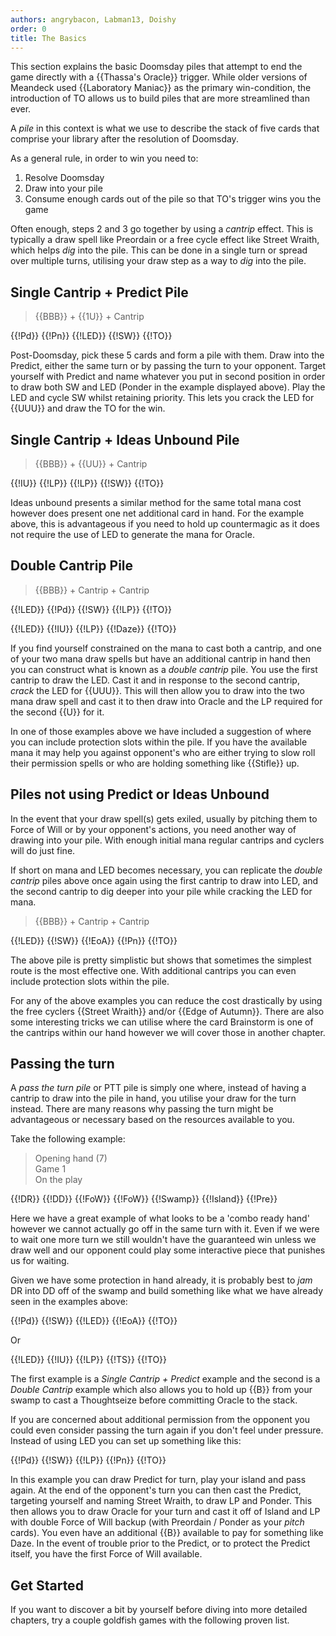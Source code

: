 ```yaml
---
authors: angrybacon, Labman13, Doishy
order: 0
title: The Basics
---
```


This section explains the basic Doomsday piles that attempt to end the game
directly with a {{Thassa's Oracle}} trigger. While older versions of Meandeck
used {{Laboratory Maniac}} as the primary win-condition, the introduction of TO
allows us to build piles that are more streamlined than ever.

A *pile* in this context is what we use to describe the stack of five cards that
comprise your library after the resolution of Doomsday.

As a general rule, in order to win you need to:

1. Resolve Doomsday
1. Draw into your pile
1. Consume enough cards out of the pile so that TO's trigger wins you the game

Often enough, steps 2 and 3 go together by using a *cantrip* effect. This is
typically a draw spell like Preordain or a free cycle effect like Street Wraith,
which helps *dig* into the pile. This can be done in a single turn or spread
over multiple turns, utilising your draw step as a way to *dig* into the pile.

## Single Cantrip + Predict Pile

> {{BBB}} + {{1U}} + Cantrip

<row variant="pile">{{!Pd}} {{!Pn}} {{!LED}} {{!SW}} {{!TO}}</row>

Post-Doomsday, pick these 5 cards and form a pile with them. Draw into the
Predict, either the same turn or by passing the turn to your opponent. Target
yourself with Predict and name whatever you put in second position in order to
draw both SW and LED (Ponder in the example displayed above). Play the LED and
cycle SW whilst retaining priority. This lets you crack the LED for {{UUU}} and
draw the TO for the win.

## Single Cantrip + Ideas Unbound Pile

> {{BBB}} + {{UU}} + Cantrip

<row variant="pile">{{!IU}} {{!LP}} {{!LP}} {{!SW}} {{!TO}}</row>

Ideas unbound presents a similar method for the same total mana cost however
does present one net additional card in hand. For the example above, this is
advantageous if you need to hold up countermagic as it does not require the use
of LED to generate the mana for Oracle.

## Double Cantrip Pile

> {{BBB}} + Cantrip + Cantrip

<row variant="pile">{{!LED}} {{!Pd}} {{!SW}} {{!LP}} {{!TO}}</row>

<row variant="pile">{{!LED}} {{!IU}} {{!LP}} {{!Daze}} {{!TO}}</row>

If you find yourself constrained on the mana to cast both a cantrip, and one of
your two mana draw spells but have an additional cantrip in hand then you can
construct what is known as a *double cantrip* pile. You use the first cantrip to
draw the LED. Cast it and in response to the second cantrip, *crack* the LED for
{{UUU}}. This will then allow you to draw into the two mana draw spell and cast
it to then draw into Oracle and the LP required for the second {{U}} for it.

In one of those examples above we have included a suggestion of where you can
include protection slots within the pile. If you have the available mana it may
help you against opponent's who are either trying to slow roll their permission
spells or who are holding something like {{Stifle}} up.

## Piles not using Predict or Ideas Unbound

In the event that your draw spell(s) gets exiled, usually by pitching them to
Force of Will or by your opponent's actions, you need another way of drawing
into your pile. With enough initial mana regular cantrips and cyclers will do
just fine.

If short on mana and LED becomes necessary, you can replicate the *double
cantrip* piles above once again using the first cantrip to draw into LED, and
the second cantrip to dig deeper into your pile while cracking the LED for mana.

> {{BBB}} + Cantrip + Cantrip

<row variant="pile">{{!LED}} {{!SW}} {{!EoA}} {{!Pn}} {{!TO}}</row>

The above pile is pretty simplistic but shows that sometimes the simplest route
is the most effective one. With additional cantrips you can even include
protection slots within the pile.

For any of the above examples you can reduce the cost drastically by using the
free cyclers {{Street Wraith}} and/or {{Edge of Autumn}}. There are also some
interesting tricks we can utilise where the card Brainstorm is one of the
cantrips within our hand however we will cover those in another chapter.

## Passing the turn

A *pass the turn pile* or PTT pile is simply one where, instead of having a
cantrip to draw into the pile in hand, you utilise your draw for the turn
instead. There are many reasons why passing the turn might be advantageous or
necessary based on the resources available to you.

Take the following example:

> Opening hand (7)  
> Game 1  
> On the play

<row variant="hand">{{!DR}} {{!DD}} {{!FoW}} {{!FoW}} {{!Swamp}} {{!Island}} {{!Pre}}</row>

Here we have a great example of what looks to be a 'combo ready hand' however we
cannot actually go off in the same turn with it. Even if we were to wait one
more turn we still wouldn't have the guaranteed win unless we draw well and our
opponent could play some interactive piece that punishes us for waiting.

Given we have some protection in hand already, it is probably best to *jam* DR
into DD off of the swamp and build something like what we have already seen in
the examples above:

<row variant="pile">{{!Pd}} {{!SW}} {{!LED}} {{!EoA}} {{!TO}}</row>

Or

<row variant="pile">{{!LED}} {{!IU}} {{!LP}} {{!TS}} {{!TO}}</row>

The first example is a *Single Cantrip + Predict* example and the second is a
*Double Cantrip* example which also allows you to hold up {{B}} from your swamp
to cast a Thoughtseize before committing Oracle to the stack.

If you are concerned about additional permission from the opponent you could
even consider passing the turn again if you don't feel under pressure. Instead
of using LED you can set up something like this:

<row variant="pile">{{!Pd}} {{!SW}} {{!LP}} {{!Pn}} {{!TO}}</row>

In this example you can draw Predict for turn, play your island and pass again.
At the end of the opponent's turn you can then cast the Predict, targeting
yourself and naming Street Wraith, to draw LP and Ponder. This then allows you
to draw Oracle for your turn and cast it off of Island and LP with double Force
of Will backup (with Preordain / Ponder as your *pitch* cards). You even have an
additional {{B}} available to pay for something like Daze. In the event of
trouble prior to the Predict, or to protect the Predict itself, you have the
first Force of Will available.

## Get Started

If you want to discover a bit by yourself before diving into more detailed
chapters, try a couple goldfish games with the following proven list.

<div deckfile="meandeck.txt" />
